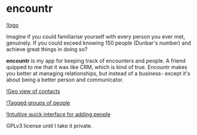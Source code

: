 encountr
========

[!logo](http://40.media.tumblr.com/e01c6760c1278b896b0173ad5d1e3039/tumblr_nwf0ir6NAs1trskuwo1_1280.png)

Imagine if you could familiarise yourself with every person you ever met, genuinely. If you could exceed knowing 150 people (Dunbar's number) and achieve great things in doing so?

**encountr** is my app for keeping track of encounters and people. A friend quipped to me that it was like CRM, which is kind of true. Encountr makes you better at managing relationships, but instead of a business- except it's about being a better person and communicator.

[!Geo view of contacts]()

[!Tagged groups of people]()

[!Intuitive quick interface for adding people]()

GPLv3 license until I take it private.